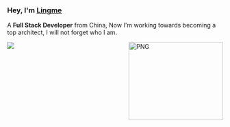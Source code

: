 ### Hey, I'm [Lingme](https://lingmin.me/)

A <b>Full Stack Developer</b> from China, Now I'm working towards becoming a top architect, I will not forget who I am.

<img align="right" width="220" height="182" alt="PNG" src="https://my-blog-oss.oss-cn-hangzhou.aliyuncs.com/uPic/github-resume-image4.png" />

![](https://github-readme-stats.vercel.app/api?username=lingme&show_icons=false&hide_border=true)
